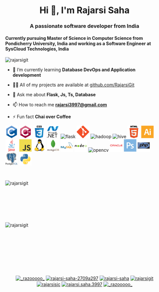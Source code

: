 <h1 align="center">Hi 👋, I'm Rajarsi Saha</h1>
<h3 align="center">
    A passionate software developer from India
    </br>
    <h4>Currently pursuing Master of Science in Computer Science from Pondicherry University, India and working as a Software Engineer at SysCloud Technologies, India
    </h4>
</h3>

<p align="left"> <img src="https://komarev.com/ghpvc/?username=rajarsigit&color=yellow&style=flat-square&label=PROFILE+VIEWS" alt="rajarsigit" /> </p>

- 🌱 I’m currently learning **Database DevOps and Application development**

- 👨‍💻 All of my projects are available at [github.com/RajarsiGit](github.com/RajarsiGit)

- 💬 Ask me about **Flask, Js, Ts, Database**

- 📫 How to reach me **rajarsi3997@gmail.com**

- ⚡ Fun fact **Chai over Coffee**

<p align="left"><img src="https://raw.githubusercontent.com/devicons/devicon/master/icons/c/c-original.svg" alt="c" width="40" height="40"/> <img src="https://raw.githubusercontent.com/devicons/devicon/master/icons/cplusplus/cplusplus-original.svg" alt="cplusplus" width="40" height="40"/> <img src="https://raw.githubusercontent.com/devicons/devicon/master/icons/css3/css3-original-wordmark.svg" alt="css3" width="40" height="40"/> <img src="https://raw.githubusercontent.com/devicons/devicon/master/icons/dot-net/dot-net-original-wordmark.svg" alt="dotnet" width="40" height="40"/> <img src="https://www.vectorlogo.zone/logos/pocoo_flask/pocoo_flask-icon.svg" alt="flask" width="40" height="40"/> <img src="https://raw.githubusercontent.com/devicons/devicon/master/icons/git/git-original.svg" alt="git" width="40" height="40"/> <img src="https://www.vectorlogo.zone/logos/apache_hadoop/apache_hadoop-icon.svg" alt="hadoop" width="40" height="40"/> <img src="https://www.vectorlogo.zone/logos/apache_hive/apache_hive-icon.svg" alt="hive" width="40" height="40"/> <img src="https://raw.githubusercontent.com/devicons/devicon/master/icons/html5/html5-original-wordmark.svg" alt="html5" width="40" height="40"/> <img src="https://raw.githubusercontent.com/devicons/devicon/master/icons/illustrator/illustrator-plain.svg" alt="illustrator" width="40" height="40"/> <img src="https://raw.githubusercontent.com/devicons/devicon/master/icons/java/java-original-wordmark.svg" alt="java" width="40" height="40"/> <img src="https://raw.githubusercontent.com/devicons/devicon/master/icons/javascript/javascript-original.svg" alt="javascript" width="40" height="40"/> <img src="https://raw.githubusercontent.com/devicons/devicon/master/icons/linux/linux-original.svg" alt="linux" width="40" height="40"/> <img src="https://raw.githubusercontent.com/devicons/devicon/master/icons/mongodb/mongodb-original-wordmark.svg" alt="mongodb" width="40" height="40"/> <img src="https://raw.githubusercontent.com/devicons/devicon/master/icons/mysql/mysql-original-wordmark.svg" alt="mysql" width="40" height="40"/> <img src="https://raw.githubusercontent.com/devicons/devicon/master/icons/nodejs/nodejs-original-wordmark.svg" alt="nodejs" width="40" height="40"/> <img src="https://www.vectorlogo.zone/logos/opencv/opencv-icon.svg" alt="opencv" width="40" height="40"/> <img src="https://raw.githubusercontent.com/devicons/devicon/master/icons/oracle/oracle-original.svg" alt="oracle" width="40" height="40"/> <img src="https://raw.githubusercontent.com/devicons/devicon/master/icons/photoshop/photoshop-plain.svg" alt="photoshop" width="40" height="40"/> <img src="https://raw.githubusercontent.com/devicons/devicon/master/icons/php/php-original.svg" alt="php" width="40" height="40"/> <img src="https://raw.githubusercontent.com/devicons/devicon/master/icons/postgresql/postgresql-original-wordmark.svg" alt="postgresql" width="40" height="40"/> <img src="https://raw.githubusercontent.com/devicons/devicon/master/icons/python/python-original.svg" alt="python" width="40" height="40"/></p>
</br>
<p><img align="left" src="https://github-readme-stats.vercel.app/api/top-langs/?username=rajarsigit&layout=compact&hide=html" alt="rajarsigit" /></p>
</br></br></br></br></br></br></br>
<p><img align="left" src="https://github-readme-stats.vercel.app/api?username=rajarsigit&show_icons=true" alt="rajarsigit" /></p>
</br></br></br></br></br></br></br></br></br>
<p align="center">
<a href="https://twitter.com/_razooooo_" target="blank"><img align="center" src="https://cdn.jsdelivr.net/npm/simple-icons@3.0.1/icons/twitter.svg" alt="_razooooo_" height="30" width="30" /></a>
<a href="https://linkedin.com/in/rajarsi-saha-2709a297" target="blank"><img align="center" src="https://cdn.jsdelivr.net/npm/simple-icons@3.0.1/icons/linkedin.svg" alt="rajarsi-saha-2709a297" height="30" width="30" /></a>
<a href="https://stackoverflow.com/users/rajarsi-saha" target="blank"><img align="center" src="https://cdn.jsdelivr.net/npm/simple-icons@3.0.1/icons/stackoverflow.svg" alt="rajarsi-saha" height="30" width="30" /></a>
<a href="https://codesandbox.com/rajarsigit" target="blank"><img align="center" src="https://cdn.jsdelivr.net/npm/simple-icons@3.0.1/icons/codesandbox.svg" alt="rajarsigit" height="30" width="30" /></a>
<a href="https://kaggle.com/rajarsisjc" target="blank"><img align="center" src="https://cdn.jsdelivr.net/npm/simple-icons@3.0.1/icons/kaggle.svg" alt="rajarsisjc" height="30" width="30" /></a>
<a href="https://fb.com/rajarsi.saha.3997" target="blank"><img align="center" src="https://cdn.jsdelivr.net/npm/simple-icons@3.0.1/icons/facebook.svg" alt="rajarsi.saha.3997" height="30" width="30" /></a>
<a href="https://instagram.com/_razooooo_" target="blank"><img align="center" src="https://cdn.jsdelivr.net/npm/simple-icons@3.0.1/icons/instagram.svg" alt="_razooooo_" height="30" width="30" /></a>
</p>
